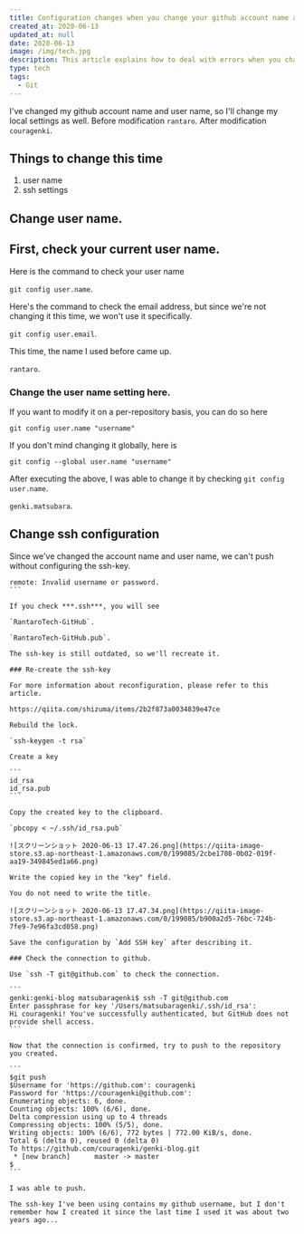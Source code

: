 ```yaml
---
title: Configuration changes when you change your github account name and user name
created_at: 2020-06-13
updated_at: null
date: 2020-06-13
image: /img/tech.jpg
description: This article explains how to deal with errors when you change your Github account name and user name, a task that doesn't happen often, with instructions.
type: tech
tags:
  - Git
---
```


I've changed my github account name and user name, so I'll change my local settings as well.
Before modification `rantaro`.
After modification `couragenki`.

## Things to change this time

1. user name
2. ssh settings

## Change user name.

## First, check your current user name.

Here is the command to check your user name

`git config user.name`.

Here's the command to check the email address, but since we're not changing it this time, we won't use it specifically.

`git config user.email`.

This time, the name I used before came up.

`rantaro`.

### Change the user name setting here.

If you want to modify it on a per-repository basis, you can do so here

`git config user.name "username"`

If you don't mind changing it globally, here is

`git config --global user.name "username"`

After executing the above, I was able to change it by checking `git config user.name`.

`genki.matsubara`.

## Change ssh configuration

Since we've changed the account name and user name, we can't push without configuring the ssh-key.

````
remote: Invalid username or password.
```

If you check ***.ssh***, you will see

`RantaroTech-GitHub`.

`RantaroTech-GitHub.pub`.

The ssh-key is still outdated, so we'll recreate it.

### Re-create the ssh-key

For more information about reconfiguration, please refer to this article.

https://qiita.com/shizuma/items/2b2f873a0034839e47ce

Rebuild the lock.

`ssh-keygen -t rsa`

Create a key

```
id_rsa
id_rsa.pub
```

Copy the created key to the clipboard.

`pbcopy < ~/.ssh/id_rsa.pub`

![スクリーンショット 2020-06-13 17.47.26.png](https://qiita-image-store.s3.ap-northeast-1.amazonaws.com/0/199085/2cbe1708-0b02-019f-aa19-349845ed1a66.png)

Write the copied key in the "key" field.

You do not need to write the title.

![スクリーンショット 2020-06-13 17.47.34.png](https://qiita-image-store.s3.ap-northeast-1.amazonaws.com/0/199085/b900a2d5-76bc-724b-7fe9-7e96fa3cd058.png)

Save the configuration by `Add SSH key` after describing it.

### Check the connection to github.

Use `ssh -T git@github.com` to check the connection.

```
genki:genki-blog matsubaragenki$ ssh -T git@github.com
Enter passphrase for key '/Users/matsubaragenki/.ssh/id_rsa': 
Hi couragenki! You've successfully authenticated, but GitHub does not provide shell access.
```

Now that the connection is confirmed, try to push to the repository you created.

```
$git push
$Username for 'https://github.com': couragenki
Password for 'https://couragenki@github.com': 
Enumerating objects: 6, done.
Counting objects: 100% (6/6), done.
Delta compression using up to 4 threads
Compressing objects: 100% (5/5), done.
Writing objects: 100% (6/6), 772 bytes | 772.00 KiB/s, done.
Total 6 (delta 0), reused 0 (delta 0)
To https://github.com/couragenki/genki-blog.git
 * [new branch]      master -> master
$ 
```

I was able to push.

The ssh-key I've been using contains my github username, but I don't remember how I created it since the last time I used it was about two years ago...

